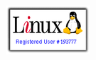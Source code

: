 <a href="https://en.wikipedia.org/wiki/Linux_Counter"><img src="assets/193777.gif" alt="Linux Registered user #193777"></a>

